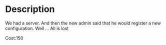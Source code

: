 # Description

We had a server. And then the new admin said that he would register a new configuration. Well ... All is lost

Cost:150
